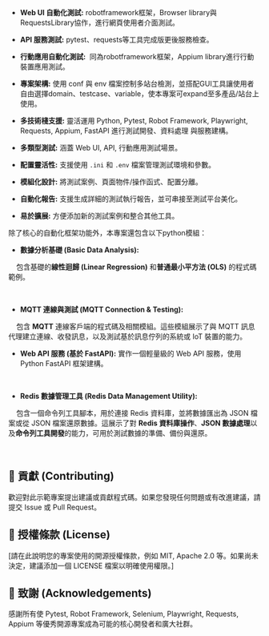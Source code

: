 * **Web UI 自動化測試:** robotframework框架，Browser library與RequestsLibrary協作，進行網頁使用者介面測試。





* **API 服務測試:** pytest、requests等工具完成版更後服務檢查。





* **行動應用自動化測試:**  同為robotframework框架，Appium library進行行動裝置應用測試。





* **專案架構:** 使用 conf 與 env 檔案控制多站台檢測，並搭配GUI工具讓使用者自由選擇domain、testcase、variable，使本專案可expand至多產品/站台上使用。





* **多技術棧支援:** 靈活運用 Python, Pytest, Robot Framework, Playwright, Requests, Appium, FastAPI 進行測試開發、資料處理 與服務建構。





* **多類型測試:** 涵蓋 Web UI, API, 行動應用測試場景。





* **配置靈活性:** 支援使用 `.ini` 和 `.env` 檔案管理測試環境和參數。





* **模組化設計:** 將測試案例、頁面物件/操作函式、配置分離。





* **自動化報告:** 支援生成詳細的測試執行報告，並可串接至測試平台美化。





* **易於擴展:** 方便添加新的測試案例和整合其他工具。







除了核心的自動化框架功能外，本專案還包含以下python模組：





* **數據分析基礎 (Basic Data Analysis):**

    包含基礎的**線性迴歸 (Linear Regression)** 和**普通最小平方法 (OLS)** 的程式碼範例。



    

* **MQTT 連線與測試 (MQTT Connection & Testing):**

    包含 **MQTT** 連線客戶端的程式碼及相關模組。這些模組展示了與 MQTT 訊息代理建立連線、收發訊息，以及測試基於訊息佇列的系統或 IoT 裝置的能力。
    

    

* **Web API 服務 (基於 FastAPI):**
    實作一個輕量級的 Web API 服務，使用 Python FastAPI 框架建構。



    

* **Redis 數據管理工具 (Redis Data Management Utility):**

    包含一個命令列工具腳本，用於連接 Redis 資料庫，並將數據匯出為 JSON 檔案或從 JSON 檔案還原數據。這展示了對 **Redis 資料庫操作**、**JSON 數據處理**以及**命令列工具開發**的能力，可用於測試數據的準備、備份與還原。



    





## 🤝 貢獻 (Contributing)



歡迎對此示範專案提出建議或貢獻程式碼。如果您發現任何問題或有改進建議，請提交 Issue 或 Pull Request。



## 📄 授權條款 (License)



[請在此說明您的專案使用的開源授權條款，例如 MIT, Apache 2.0 等。如果尚未決定，建議添加一個 LICENSE 檔案以明確使用權限。]



## 🙏 致謝 (Acknowledgements)



感謝所有使 Pytest, Robot Framework, Selenium, Playwright, Requests, Appium 等優秀開源專案成為可能的核心開發者和廣大社群。
